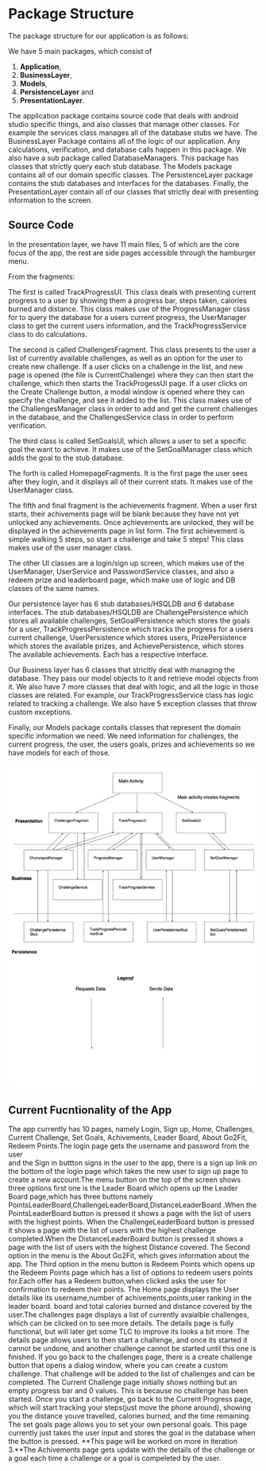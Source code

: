 # Package Structure
The package structure for our application is as follows: 

We have 5 main packages, which consist of 
1. **Application**, 
2. **BusinessLayer**, 
3. **Models**, 
4. **PersistenceLayer** and 
5. **PresentationLayer**. 

The application package contains source code that deals with android studio specific things, and also classes that manage other classes. 
For example the services class manages all of the database stubs we have.
The BusinessLayer Package contains all of the logic of our application. Any calculations, verification, and database calls happen in this package. 
We also have a sub package called DatabaseManagers. This package has classes that strictly query each stub database.
The Models package contains all of our domain specific classes. 
The PersistenceLayer package contains the stub databases and interfaces for the databases. 
Finally, the PresentationLayer contain all of our classes that strictly deal with presenting information to the screen. 


## Source Code 

In the presentation layer, we have 11 main files, 5 of which are the core focus of the app, the rest are side pages accessible through the hamburger menu. 

From the fragments:

The first is called TrackProgressUI. This class deals with presenting current progress 
to a user by showing them a progress bar, steps taken, calories burned and distance. This class makes use of the ProgressManager class for 
to query the database for a users current progress, the UserManager class to get the current users information, and the TrackProgressService class 
to do calculations.

The second is called ChallengesFragment. This class presents to the user a list of currently available challenges, as well as an option for the 
user to create new challenge. If a user clicks on a challenge in the list, and new page is opened (the file is CurrentChallenge) where they can then start the challenge, 
which then starts the TrackProgessUI page. If a user clicks on the Create Challenge button, a modal window is opened where they can specify 
the challenge, and see it added to the list. This class makes use of the ChallengesManager class in order to add and get the current challenges 
in the database, and the ChallengesService class in order to perform verification.

The third class is called SetGoalsUI, which allows a user to set a specific goal the want to achieve. It makes use of the SetGoalManager class which adds the goal to the stub database. 

The forth is called HomepageFragments. It is the first page the user sees after they login, and it displays all of their current stats. It makes
use of the UserManager class.

The fifth and final fragment is the achievements fragment. When a user first starts, their achivements page will be blank because they have not yet unlocked any achievements.
Once achievements are unlocked, they will be displayed in the achievements page in list form. The first achievement is simple walking 5 steps, so start a challenge and take 5 steps!
This class makes use of the user manager class.

The other UI classes are a login/sign up screen, which makes use of the UserManager, UserService and PasswordService classes, and also a redeem prize and leaderboard page, which make use
of logic and DB classes of the same names.


Our persistence layer has 6 stub databases/HSQLDB and 6 database interfaces. The stub databases/HSQLDB are ChallengePersistence which stores all 
available challenges, SetGoalPersistence which stores the goals for a user, TrackProgressPersistence which tracks the progress 
for a users current challenge, UserPersistence which stores users, PrizePersistence which stores the available prizes, and AchievePersistence, which stores 
The available achievements. Each has a respective interface.

Our Business layer has 6 classes that stricltly deal with managing the database. They pass our model objects to it and retrieve model objects from it. We also have 7 more classes that deal
with logic, and all the logic in those classes are related. For example, our TrackProgressService class has logic related to tracking a challenge. We also have 5 exception classes that throw custom exceptions.

Finally, our Models package contails classes that represent the domain specific information we need. We need information for challenges, the current progress, the user, the users goals, prizes and achievements so we have
models for each of those.

![](ArchitctureDrawing.png)

## Current Fucntionality of the App
The app currently has 10 pages, namely Login, Sign up, Home, Challenges, Current Challenge, Set Goals, Achivements, Leader Board, About Go2Fit, Redeem Points.The login page gets the username and password from the user  
and the Sign in buttton signs in the user to the app, there is a sign up link on the bottom of the login page which takes the new user to sign up page to create a new account.The menu button on the top of the screen shows three options 
first one is the Leader Board which opens up the Leader Board page,which has three buttons namely PointsLeaderBoard,ChallengeLeaderBoard,DistanceLeaderBoard .When the PointsLeaderBoard button is pressed it shows a page with the list of users with the highest points.
When the ChallengeLeaderBoard button is pressed it shows a page with the list of users with the highest challenge completed.When the DistanceLeaderBoard button is pressed it shows a page with the list of users with the highest Distance covered.
The Second option in the menu is the About Go2Fit, which gives information about the app.
The Third option in the menu button is Redeem Points which opens up the Redeem Points page which has a list of options to redeem users points for.Each offer has a Redeem button,when clicked asks the user for confirmation to redeem their points.
The Home page displays the User details like its username,number of achivements,points,user ranking in the leader board.
board and total calories burned and distance covered by the user.The challenges page displays a list of currently avaialble challenges, which can be clicked on to see more details.
The details page is fully functional, but will later get some TLC to improve its looks a bit more. The details page allows users to then start a challenge, and once its started it cannot be undone, 
and another challenge cannot be started until this one is finished. If you go back to the challenges page, there is a create challenge button that opens a dialog window, where you can create a custom
challenge. That challenge will be added to the list of challenges and can be completed. The Current Challenge page initially shows nothing but an empty progress bar and 0 values. This is because no challenge
has been started. Once you start a challenge, go back to the Current Progress page, which will start tracking your steps(just move the phone around), showing you the distance youve travelled, calories burned, 
and the time remaining. The set goals page allows you to set your own personal goals. This page currently just takes the user input and stores the goal in the database when the button is pressed. **This page will
be worked on more in iteration 3.**The Achivements page gets update with the details of the challenge or a goal each time a challenge or a goal is compeleted by the user.